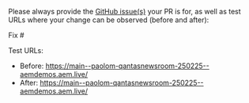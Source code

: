 Please always provide the [GitHub issue(s)](../issues) your PR is for, as well as test URLs where your change can be observed (before and after):

Fix #<gh-issue-id>

Test URLs:
- Before: https://main--paolom-qantasnewsroom-250225--aemdemos.aem.live/
- After: https://main--paolom-qantasnewsroom-250225--aemdemos.aem.live/
